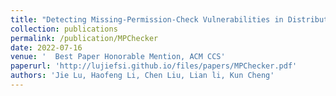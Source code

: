 ```yaml
---
title: "Detecting Missing-Permission-Check Vulnerabilities in Distributed Cloud Systems"
collection: publications
permalink: /publication/MPChecker
date: 2022-07-16
venue: '  Best Paper Honorable Mention, ACM CCS'  
paperurl: 'http://lujiefsi.github.io/files/papers/MPChecker.pdf'
authors: 'Jie Lu, Haofeng Li, Chen Liu, Lian li, Kun Cheng'
---
```

